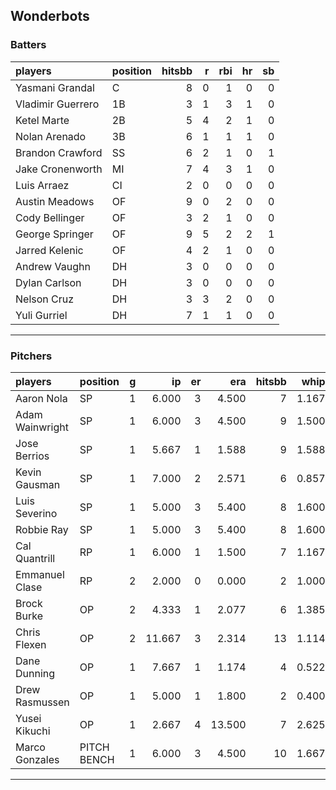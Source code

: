 ## Wonderbots

### Batters

 
|players           |position | hitsbb|  r| rbi| hr| sb| 
|:-----------------|:--------|------:|--:|---:|--:|--:| 
|Yasmani Grandal   |C        |      8|  0|   1|  0|  0| 
|Vladimir Guerrero |1B       |      3|  1|   3|  1|  0| 
|Ketel Marte       |2B       |      5|  4|   2|  1|  0| 
|Nolan Arenado     |3B       |      6|  1|   1|  1|  0| 
|Brandon Crawford  |SS       |      6|  2|   1|  0|  1| 
|Jake Cronenworth  |MI       |      7|  4|   3|  1|  0| 
|Luis Arraez       |CI       |      2|  0|   0|  0|  0| 
|Austin Meadows    |OF       |      9|  0|   2|  0|  0| 
|Cody Bellinger    |OF       |      3|  2|   1|  0|  0| 
|George Springer   |OF       |      9|  5|   2|  2|  1| 
|Jarred Kelenic    |OF       |      4|  2|   1|  0|  0| 
|Andrew Vaughn     |DH       |      3|  0|   0|  0|  0| 
|Dylan Carlson     |DH       |      3|  0|   0|  0|  0| 
|Nelson Cruz       |DH       |      3|  3|   2|  0|  0| 
|Yuli Gurriel      |DH       |      7|  1|   1|  0|  0| 

* * *

### Pitchers

 
|players         |position    |  g|     ip| er|    era| hitsbb|  whip| so|  w| sv| 
|:---------------|:-----------|--:|------:|--:|------:|------:|-----:|--:|--:|--:| 
|Aaron Nola      |SP          |  1|  6.000|  3|  4.500|      7| 1.167|  9|  0|  0| 
|Adam Wainwright |SP          |  1|  6.000|  3|  4.500|      9| 1.500|  4|  0|  0| 
|Jose Berrios    |SP          |  1|  5.667|  1|  1.588|      9| 1.588|  5|  1|  0| 
|Kevin Gausman   |SP          |  1|  7.000|  2|  2.571|      6| 0.857| 10|  1|  0| 
|Luis Severino   |SP          |  1|  5.000|  3|  5.400|      8| 1.600|  4|  0|  0| 
|Robbie Ray      |SP          |  1|  5.000|  3|  5.400|      8| 1.600|  8|  0|  0| 
|Cal Quantrill   |RP          |  1|  6.000|  1|  1.500|      7| 1.167|  4|  0|  0| 
|Emmanuel Clase  |RP          |  2|  2.000|  0|  0.000|      2| 1.000|  1|  0|  2| 
|Brock Burke     |OP          |  2|  4.333|  1|  2.077|      6| 1.385|  5|  1|  0| 
|Chris Flexen    |OP          |  2| 11.667|  3|  2.314|     13| 1.114|  6|  0|  0| 
|Dane Dunning    |OP          |  1|  7.667|  1|  1.174|      4| 0.522|  7|  1|  0| 
|Drew Rasmussen  |OP          |  1|  5.000|  1|  1.800|      2| 0.400|  3|  1|  0| 
|Yusei Kikuchi   |OP          |  1|  2.667|  4| 13.500|      7| 2.625|  4|  0|  0| 
|Marco Gonzales  |PITCH BENCH |  1|  6.000|  3|  4.500|     10| 1.667|  2|  0|  0| 


* * *


